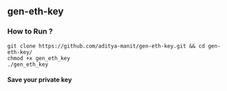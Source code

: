 ## gen-eth-key

### How to Run ?
```
git clone https://github.com/aditya-manit/gen-eth-key.git && cd gen-eth-key/
chmod +x gen_eth_key
./gen_eth_key
```

#### Save your private key
